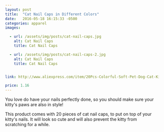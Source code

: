 ```yaml
---
layout: post
title:  "Cat Nail Caps in Different Colors"
date:   2016-05-18 16:15:33 -0500
categories: apparel
images:

  - url: /assets/img/posts/cat-nail-caps.jpg
    alt: Cat Nail Caps
    title: Cat Nail Caps

  - url: /assets/img/posts/cat-nail-caps-2.jpg
    alt: Cat Nail Caps
    title: Cat Nail Caps


link: http://www.aliexpress.com/item/20Pcs-Colorful-Soft-Pet-Dog-Cat-Kitten-Paw-Claw-Control-Nail-Caps-Cover/32324183060.html?ws_ab_test=searchweb201556_7,searchweb201602_4_10017_10021_507_10022_10020_10009_10008_10018_10019_101,searchweb201603_7&btsid=a7fc4e66-de3b-4e77-96e8-ce0175270e68

price: 1.16
---
```


You love do have your nails perfectly done, so you should make sure your kitty's paws are also in style!

This product comes with 20 pieces of cat nail caps, to put on top of your kitty's nails. It will look so cute and will also prevent the kitty from scratching for a while.